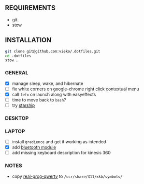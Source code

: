 ## REQUIREMENTS
- git
- stow 

## INSTALLATION
```bash
git clone git@github.com:vieko/.dotfiles.git
cd .dotfiles
stow .
```

### GENERAL
- [x] manage sleep, wake, and hibernate
- [ ] fix white corners on google-chrome right click contextual menu
- [x] call `fefx` on launch along with easyeffects
- [ ] time to move back to `bash`?
- [ ] try [starship](https://starship.rs/)

### DESKTOP

### LAPTOP
- [ ] install `gradience` and get it working as intended
- [x] add [bluetooth module](https://github.com/polybar/polybar-scripts/tree/master)
- [ ] add missing keyboard description for kinesis 360

### NOTES
- copy [real-prog-qwerty](https://gist.github.com/vieko/54d6b048f7da6c31d454e81212c7c23c) to `/usr/share/X11/xkb/symbols/`

